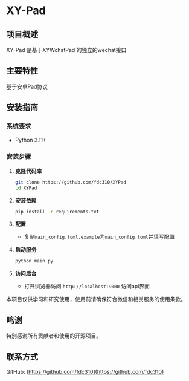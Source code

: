# XY-Pad

## 项目概述

XY-Pad 是基于XYWchatPad 的独立的wechat接口

## 主要特性

基于安卓Pad协议

## 安装指南

### 系统要求

- Python 3.11+

### 安装步骤

1. **克隆代码库**

   ```bash
   git clone https://github.com/fdc310/XYPad
   cd XYPad
   ```

2. **安装依赖**

   ```bash
   pip install -r requirements.txt
   ```


4. **配置**

   - 复制`main_config.toml.example`为`main_config.toml`并填写配置

5. **启动服务**

   ```bash
   python main.py
   ```

6. **访问后台**
   - 打开浏览器访问 `http://localhost:9000` 访问api界面
   
本项目仅供学习和研究使用，使用前请确保符合微信和相关服务的使用条款。

## 鸣谢

特别感谢所有贡献者和使用的开源项目。

## 联系方式

GitHub: [https://github.com/fdc310](https://github.com/fdc310)
